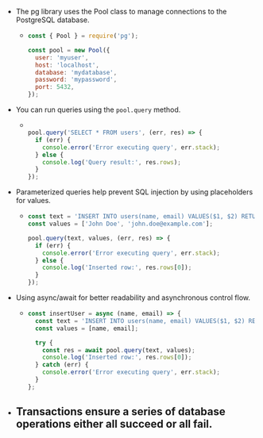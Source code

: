 - The pg library uses the Pool class to manage connections to the PostgreSQL database.
	- ```js
	  const { Pool } = require('pg');
	  
	  const pool = new Pool({
	    user: 'myuser',
	    host: 'localhost',
	    database: 'mydatabase',
	    password: 'mypassword',
	    port: 5432,
	  });
	  ```
- You can run queries using the `pool.query` method.
	- ```js
	  
	  pool.query('SELECT * FROM users', (err, res) => {
	    if (err) {
	      console.error('Error executing query', err.stack);
	    } else {
	      console.log('Query result:', res.rows);
	    }
	  });
	  ```
- Parameterized queries help prevent SQL injection by using placeholders for values.
	- ```js
	  const text = 'INSERT INTO users(name, email) VALUES($1, $2) RETURNING *';
	  const values = ['John Doe', 'john.doe@example.com'];
	  
	  pool.query(text, values, (err, res) => {
	    if (err) {
	      console.error('Error executing query', err.stack);
	    } else {
	      console.log('Inserted row:', res.rows[0]);
	    }
	  });
	  ```
- Using async/await for better readability and asynchronous control flow.
	- ```js
	  const insertUser = async (name, email) => {
	    const text = 'INSERT INTO users(name, email) VALUES($1, $2) RETURNING *';
	    const values = [name, email];
	  
	    try {
	      const res = await pool.query(text, values);
	      console.log('Inserted row:', res.rows[0]);
	    } catch (err) {
	      console.error('Error executing query', err.stack);
	    }
	  };
	  ```
- Transactions ensure a series of database operations either all succeed or all fail.
	-